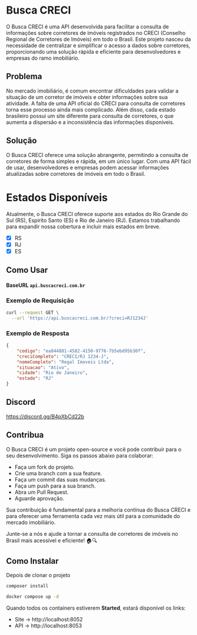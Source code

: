 # Busca CRECI
O Busca CRECI é uma API desenvolvida para facilitar a consulta de informações sobre corretores de imóveis registrados no CRECI (Conselho Regional de Corretores de Imóveis) em todo o Brasil. Este projeto nasceu da necessidade de centralizar e simplificar o acesso a dados sobre corretores, proporcionando uma solução rápida e eficiente para desenvolvedores e empresas do ramo imobiliário.

## Problema
No mercado imobiliário, é comum encontrar dificuldades para validar a situação de um corretor de imóveis e obter informações sobre sua atividade. A falta de uma API oficial do CRECI para consulta de corretores torna esse processo ainda mais complicado. Além disso, cada estado brasileiro possui um site diferente para consulta de corretores, o que aumenta a dispersão e a inconsistência das informações disponíveis.

## Solução
O Busca CRECI oferece uma solução abrangente, permitindo a consulta de corretores de forma simples e rápida, em um único lugar. Com uma API fácil de usar, desenvolvedores e empresas podem acessar informações atualizadas sobre corretores de imóveis em todo o Brasil.

# Estados Disponíveis
Atualmente, o Busca CRECI oferece suporte aos estados do Rio Grande do Sul (RS), Espirito Santo (ES) e Rio de Janeiro (RJ). Estamos trabalhando para expandir nossa cobertura e incluir mais estados em breve.
- [x] RS
- [x] RJ
- [x] ES

## Como Usar

#### BaseURL `api.buscacreci.com.br`

### Exemplo de Requisição
```bash
curl --request GET \
  --url 'https://api.buscacreci.com.br/?creci=RJ1234J'
```

### Exemplo de Resposta
```json
{
    "codigo": "ea844881-4582-4150-9776-7b5ebd95b30f",
    "creciCompleto": "CRECI/RJ 1234-J",
    "nomeCompleto": "Regal Imoveis Ltda",
    "situacao": "Ativo",
    "cidade": "Rio de Janeiro",
    "estado": "RJ"
}
```

## Discord
https://discord.gg/B4pXbCd22b

## Contribua
O Busca CRECI é um projeto open-source e você pode contribuir para o seu desenvolvimento. Siga os passos abaixo para colaborar:

- Faça um fork do projeto.
- Crie uma branch com a sua feature.
- Faça um commit das suas mudanças.
- Faça um push para a sua branch.
- Abra um Pull Request.
- Aguarde aprovação.

Sua contribuição é fundamental para a melhoria contínua do Busca CRECI e para oferecer uma ferramenta cada vez mais útil para a comunidade do mercado imobiliário.

Junte-se a nós e ajude a tornar a consulta de corretores de imóveis no Brasil mais acessível e eficiente! 🏠🔍

## Como Instalar

Depois de clonar o projeto

```bash
composer install
```

```bash
docker compose up -d
```

Quando todos os containers estiverem **Started**, estará disponível os links:

- Site -> http://localhost:8052
- API -> http://localhost:8053




